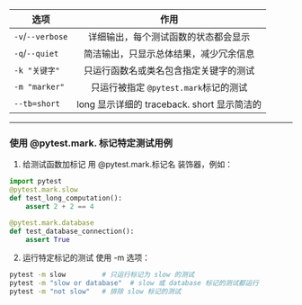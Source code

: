 | 选项                 |                    作用                    |
| -------------------- | :-----------------------------------------: |
| `-v`/`--verbose` |    详细输出，每个测试函数的状态都会显示    |
| `-q`/`--quiet`   |   简洁输出，只显示总体结果，减少冗余信息   |
| `-k "关键字"`      |   只运行函数名或类名包含指定关键字的测试   |
| `-m "marker"`      |   只运行被指定 `@pytest.mark`标记的测试   |
| `--tb=short`       | long 显示详细的 traceback. short 显示简洁的 |

---

### 使用 @pytest.mark. 标记特定测试用例

1. 给测试函数加标记
   用 @pytest.mark.标记名 装饰器，例如：

```python
import pytest
@pytest.mark.slow
def test_long_computation():
    assert 2 + 2 == 4

@pytest.mark.database
def test_database_connection():
    assert True
```


2. 运行特定标记的测试
使用 -m 选项：

```bash
pytest -m slow         # 只运行标记为 slow 的测试
pytest -m "slow or database"  # slow 或 database 标记的测试都运行
pytest -m "not slow"   # 排除 slow 标记的测试
```
